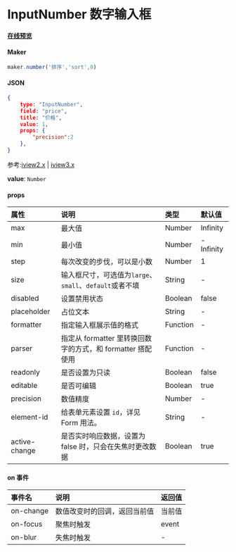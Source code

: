 # InputNumber 数字输入框

#### [在线预览](https://jsrun.pro/xehKp/edit)

#### Maker
```js
maker.number('排序','sort',0)
```

#### JSON
```json
{
    type: "InputNumber",
    field: "price",
    title: "价格",
    value: 1,
    props: {
        "precision":2 
    },
}
```

参考:[iview2.x](http://v2.iviewui.com/components/input-number#API) | [iview3.x](https://www.iviewui.com/components/input-number#API)

**value**: `Number`

#### props

| 属性          | 说明                                                       | 类型     | 默认值    |
| :------------ | :--------------------------------------------------------- | :------- | :-------- |
| max           | 最大值                                                     | Number   | Infinity  |
| min           | 最小值                                                     | Number   | -Infinity |
| step          | 每次改变的步伐，可以是小数                                 | Number   | 1         |
| size          | 输入框尺寸，可选值为`large`、`small`、`default`或者不填    | String   | -         |
| disabled      | 设置禁用状态                                               | Boolean  | false     |
| placeholder   | 占位文本                                                   | String   | -         |
| formatter     | 指定输入框展示值的格式                                     | Function | -         |
| parser        | 指定从 formatter 里转换回数字的方式，和 formatter 搭配使用 | Function | -         |
| readonly      | 是否设置为只读                                             | Boolean  | false     |
| editable      | 是否可编辑                                                 | Boolean  | true      |
| precision     | 数值精度                                                   | Number   | -         |
| element-id    | 给表单元素设置 `id`，详见 Form 用法。                      | String   | -         |
| active-change | 是否实时响应数据，设置为 false 时，只会在失焦时更改数据    | Boolean  | true      |

#### on 事件

| 事件名    | 说明                         | 返回值 |
| :-------- | :--------------------------- | :----- |
| on-change | 数值改变时的回调，返回当前值 | 当前值 |
| on-focus  | 聚焦时触发                   | event  |
| on-blur   | 失焦时触发                   | -      |